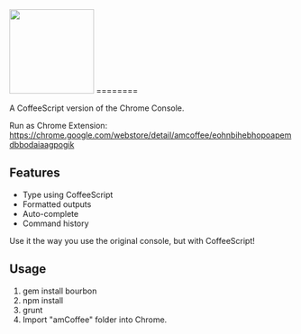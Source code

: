 <img height="150" src="https://raw.githubusercontent.com/auiWorks/amCoffee/master/src/image/logo.png" />
========

A CoffeeScript version of the Chrome Console.

Run as Chrome Extension:
https://chrome.google.com/webstore/detail/amcoffee/eohnbihebhopoapemdbbodaiaagpogik

Features
--------

* Type using CoffeeScript
* Formatted outputs
* Auto-complete
* Command history

Use it the way you use the original console, but with CoffeeScript!

Usage
-----

1. gem install bourbon
1. npm install
1. grunt
1. Import "amCoffee" folder into Chrome.
